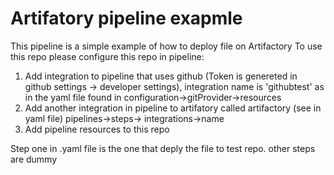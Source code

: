 # Artifatory pipeline exapmle
This pipeline is a simple example of how to deploy file on Artifactory
To use this repo please configure this repo in pipeline:
1) Add integration to pipeline that uses github (Token is genereted in github settings -> developer settings), integration name is 'githubtest' as in the yaml file found in configuration->gitProvider->resources
2) Add another integration in pipeline to artifatory called artifactory (see in yaml file) pipelines->steps-> integrations->name
3) Add pipeline resources to this repo

Step one in .yaml file is the one that deply the file to test repo. other steps are dummy
